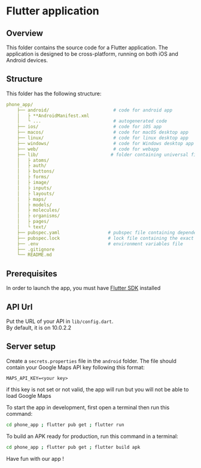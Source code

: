 # Flutter application

## Overview

This folder contains the source code for a Flutter application. The application is designed to be cross-platform, running on both iOS and Android devices.

## Structure

This folder has the following structure:

```yaml
phone_app/
    ├── android/                        # code for android app
    │   ├ **AndroidManifest.xml
    │   └ ...                           # autogenerated code
    ├── ios/                            # code for iOS app
    ├── macos/                          # code for macOS desktop app
    ├── linux/                          # code for linux desktop app
    ├── windows/                        # code for Windows desktop app
    ├── web/                            # code for webapp
    ├── lib/                           # folder containing universal files
    │   ├ atoms/
    │   ├ auth/
    │   ├ buttons/
    │   ├ forms/
    │   ├ image/
    │   ├ inputs/
    │   ├ layouts/
    │   ├ maps/
    │   ├ models/
    │   ├ molecules/
    │   ├ organisms/
    │   ├ pages/
    │   └ text/
    ├── pubspec.yaml                  # pubspec file containing dependencies and metadata
    ├── pubspec.lock                  # lock file containing the exact versions of dependencies
    ├── .env                          # environment variables file
    ├── .gitignore
    └── README.md
```

## Prerequisites

In order to launch the app, you must have [Flutter SDK](https://docs.flutter.dev/get-started/install) installed

## API Url

Put the URL of your API in `lib/config.dart`.  
By default, it is on 10.0.2.2

## Server setup

Create a `secrets.properties` file in the `android` folder. The file should contain your Google Maps API key following this format:

```env
MAPS_API_KEY=<your key>
```

if this key is not set or not valid, the app will run but you will not be able to load Google Maps

To start the app in development, first open a terminal then run this command:

```bash
cd phone_app ; flutter pub get ; flutter run
```

To build an APK ready for production, run this command in a terminal:

```bash
cd phone_app ; flutter pub get ; flutter build apk
```

Have fun with our app !
